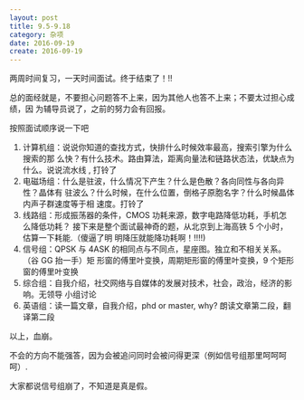 ```yaml
---
layout: post
title: 9.5-9.18
category: 杂项
date: 2016-09-19
create: 2016-09-19
---
```


两周时间复习，一天时间面试。终于结束了！!!

总的面经就是，不要担心问题答不上来，因为其他人也答不上来；不要太过担心成绩，因
为辅导员说了，之前的努力会有回报。

按照面试顺序说一下吧

1. 计算机组：说说你知道的查找方式，快排什么时候效率最高，搜索引擎为什么搜索的那
   么快？有什么技术。路由算法，距离向量法和链路状态法，优缺点为什么。说说流水线
   , 打铃了
2. 电磁场组：什么是驻波，什么情况下产生？什么是色散？各向同性与各向异性？晶体有
   驻波么？什么时候，在什么位置，倒格子原胞名字？什么时候晶体内声子群速度等于相
   速度。打铃了
3. 线路组：形成振荡器的条件，CMOS 功耗来源，数字电路降低功耗，手机怎么降低功耗？
   接下来是整个面试最神奇的题，从北京到上海高铁 5 个小时，估算一下耗能.（傻逼了明
   明降压就能降功耗啊！!!!!)
4. 信号组：QPSK 与 4ASK 的相同点与不同点，星座图。独立和不相关关系。（谷 GG 抬一手）矩
   形窗的傅里叶变换，周期矩形窗的傅里叶变换，9 个矩形窗的傅里叶变换
5. 综合组：自我介绍，社交网络与自媒体的发展对技术，社会，政治，经济的影响。无领导
   小组讨论
6. 英语组：读一篇文章，自我介绍，phd or master, why? 朗读文章第二段，翻译第二段

以上，血崩。

不会的方向不能强答，因为会被追问同时会被问得更深（例如信号组那里呵呵呵呵）.

大家都说信号组崩了，不知道是真是假。
